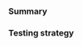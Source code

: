 <!--
Thanks for opening a pull request!

  1. If this is your first pull request, please read our contribution
  guidelines in CONTRIBUTING.md
  2. If the PR is not ready for merging but you want early feedback, add
  '[WIP]' in your PR title and mark it as Draft.
  3. Be sure to keep the PR description updated to reflect all changes.
-->

### Summary

<!--
Please provide a brief summary of this PR. The summary will help us
craft the CHANGELOG for the next release.
-->

### Testing strategy

<!--
How did you test that your code is working? For example:

Before this PR:
- run `apibara-sink-postgres` using a connection string that requires a SSL
connection.
- note that the sinks exits with an error.
After:
- run the sink with the same connection string as before.
- note that the sink is working and writes data to the database.
-->
